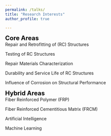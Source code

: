 ```yaml
---
permalink: /talks/
title: "Research Interests"
author_profile: true

---
```


<span style="color:black; font-weight:bold; font-size:20px;">Core Areas</span>  
Repair and Retrofitting of (RC) Structures  

Testing of RC Structures  

Repair Materials Characterization  

Durability and Service Life of RC Structures  

Influence of Corrosion on Structural Performance  

<span style="color:black; font-weight:bold; font-size:20px;">Hybrid Areas</span>  
Fiber Reinforced Polymer (FRP)  

Fiber Reinforced Cementitious Matrix (FRCM)  

Artificial Intelligence  

Machine Learning  



